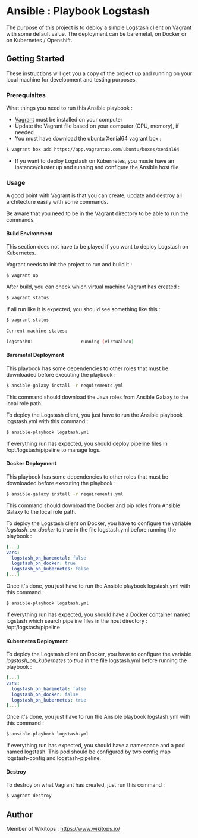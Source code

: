 # Ansible : Playbook Logstash

The purpose of this project is to deploy a simple Logstash client on Vagrant with some default value. The deployment can be baremetal, on Docker or on Kubernetes / Openshift.

## Getting Started

These instructions will get you a copy of the project up and running on your local machine for development and testing purposes.

### Prerequisites

What things you need to run this Ansible playbook :

*   [Vagrant](https://www.vagrantup.com/docs/installation/) must be installed on your computer
*   Update the Vagrant file based on your computer (CPU, memory), if needed
*   You must have download the ubuntu Xenial64 vagrant box :

```bash
$ vagrant box add https://app.vagrantup.com/ubuntu/boxes/xenial64
```
*   If yu want to deploy Logstash on Kubernetes, you muste have an instance/cluster up and running and configure the Ansible host file

### Usage

A good point with Vagrant is that you can create, update and destroy all architecture easily with some commands.

Be aware that you need to be in the Vagrant directory to be able to run the commands.

#### Build Environment

This section does not have to be played if you want to deploy Logstash on Kubernetes.

Vagrant needs to init the project to run and build it :

```bash
$ vagrant up
```

After build, you can check which virtual machine Vagrant has created :

```bash
$ vagrant status
```

If all run like it is expected, you should see something like this :

```bash
$ vagrant status

Current machine states:

logstash01                  running (virtualbox)
```

#### Baremetal Deployment

This playbook has some dependencies to other roles that must be downloaded before executing the playbook :

```bash
$ ansible-galaxy install -r requirements.yml
```

This command should download the Java roles from Ansible Galaxy to the local role path.

To deploy the Logstash client, you just have to run the Ansible playbook logstash.yml with this command :

```bash
$ ansible-playbook logstash.yml
```

If everything run has expected, you should deploy pipeline files in /opt/logstash/pipeline to manage logs.

#### Docker Deployment

This playbook has some dependencies to other roles that must be downloaded before executing the playbook :

```bash
$ ansible-galaxy install -r requirements.yml
```

This command should download the Docker and pip roles from Ansible Galaxy to the local role path.

To deploy the Logstash client on Docker, you have to configure the variable *logstash_on_docker* to *true* in the file logstash.yml before running the playbook :

```yaml
[...]
vars:
  logstash_on_baremetal: false
  logstash_on_docker: true
  logstash_on_kubernetes: false
[...]
```

Once it's done, you just have to run the Ansible playbook logstash.yml with this command :

```bash
$ ansible-playbook logstash.yml
```

If everything run has expected, you should have a Docker container named logstash which search pipeline files in the host directory : /opt/logstash/pipeline

#### Kubernetes Deployment

To deploy the Logstash client on Docker, you have to configure the variable *logstash_on_kubernetes* to *true* in the file logstash.yml before running the playbook :

```yaml
[...]
vars:
  logstash_on_baremetal: false
  logstash_on_docker: false
  logstash_on_kubernetes: true
[...]
```

Once it's done, you just have to run the Ansible playbook logstash.yml with this command :

```bash
$ ansible-playbook logstash.yml
```

If everything run has expected, you should have a namespace and a pod named logstash. This pod should be configured by two config map logstash-config and logstash-pipeline.

#### Destroy

To destroy on what Vagrant has created, just run this command :

```bash
$ vagrant destroy
```

## Author

Member of Wikitops : https://www.wikitops.io/
